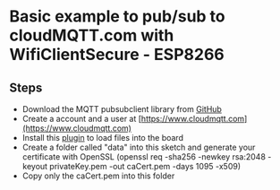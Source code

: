 # Basic example to pub/sub to cloudMQTT.com with WifiClientSecure - ESP8266

## Steps
- Download the MQTT pubsubclient library from [GitHub](https://github.com/knolleary/pubsubclient/releases/tag/v2.6)
- Create a account and a user at [https://www.cloudmqtt.com](https://www.cloudmqtt.com)
- Install this [plugin](https://github.com/esp8266/arduino-esp8266fs-plugin) to load files into the board
- Create a folder called "data" into this sketch and generate your certificate with OpenSSL (openssl req -sha256 -newkey rsa:2048 -keyout privateKey.pem -out caCert.pem -days 1095 -x509)
- Copy only the caCert.pem into this folder



